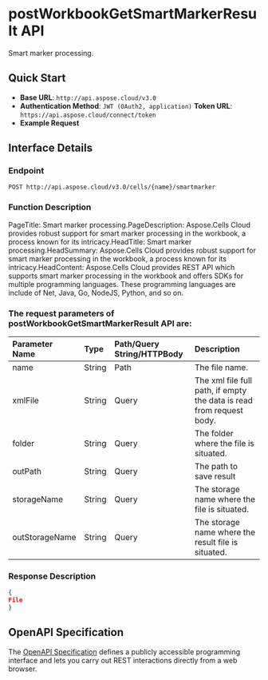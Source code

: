 # **postWorkbookGetSmartMarkerResult API**

Smart marker processing. 

## **Quick Start**

- **Base URL**: `http://api.aspose.cloud/v3.0`
- **Authentication Method**: `JWT (OAuth2, application)`  **Token URL**: `https://api.aspose.cloud/connect/token`
- **Example Request** 
<script src="https://gist.github.com/aspose-cells-cloud-gists/8a5b324fdf3e574dbd747c1a1e24b05d.js?file=Example30_PostWorkbookGetSmartMarkerResult.cs"></script>

## **Interface Details**

### **Endpoint** 

```
POST http://api.aspose.cloud/v3.0/cells/{name}/smartmarker
```

### **Function Description**
PageTitle:  Smart marker processing.PageDescription: Aspose.Cells Cloud provides robust support for smart marker processing in the workbook, a process known for its intricacy.HeadTitle:   Smart marker processing.HeadSummary: Aspose.Cells Cloud provides robust support for smart marker processing in the workbook, a process known for its intricacy.HeadContent: Aspose.Cells Cloud provides REST API which supports smart marker processing in the workbook and offers SDKs for multiple programming languages. These programming languages are include of Net, Java, Go, NodeJS, Python, and so on.

### The request parameters of **postWorkbookGetSmartMarkerResult** API are: 

| Parameter Name | Type | Path/Query String/HTTPBody | Description | 
| :- | :- | :- |:- | 
|name|String|Path|The file name.|
|xmlFile|String|Query|The xml file full path, if empty the data is read from request body.|
|folder|String|Query|The folder where the file is situated.|
|outPath|String|Query|The path to save result|
|storageName|String|Query|The storage name where the file is situated.|
|outStorageName|String|Query|The storage name where the result file is situated.|


### **Response Description**
```json
{
File
}
```

## OpenAPI Specification

The [OpenAPI Specification](https://reference.aspose.cloud/cells/#/WorkbookController/PostWorkbookGetSmartMarkerResult) defines a publicly accessible programming interface and lets you carry out REST interactions directly from a web browser.

